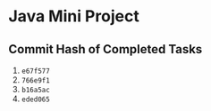 # Java Mini Project

## Commit Hash of Completed Tasks
1. `e67f577`
2. `766e9f1`
3. `b16a5ac`
4. `eded065`
